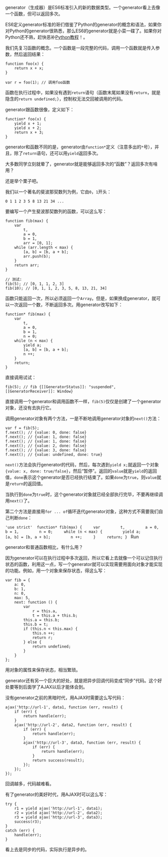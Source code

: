 generator（生成器）是ES6标准引入的新的数据类型。一个generator看上去像一个函数，但可以返回多次。

ES6定义generator标准的哥们借鉴了Python的generator的概念和语法，如果你对Python的generator很熟悉，那么ES6的generator就是小菜一碟了。如果你对Python还不熟，赶快恶补[Python教程](http://www.liaoxuefeng.com/wiki/0014316089557264a6b348958f449949df42a6d3a2e542c000/0014317799226173f45ce40636141b6abc8424e12b5fb27000)！。

我们先复习函数的概念。一个函数是一段完整的代码，调用一个函数就是传入参数，然后返回结果：

```
function foo(x) {
    return x + x;
}

var r = foo(1); // 调用foo函数
```

函数在执行过程中，如果没有遇到`return`语句（函数末尾如果没有`return`，就是隐含的`return undefined;`），控制权无法交回被调用的代码。

generator跟函数很像，定义如下：

```
function* foo(x) {
    yield x + 1;
    yield x + 2;
    return x + 3;
}
```

generator和函数不同的是，generator由`function*`定义（注意多出的`*`号），并且，除了`return`语句，还可以用`yield`返回多次。

大多数同学立刻就晕了，generator就是能够返回多次的“函数”？返回多次有啥用？

还是举个栗子吧。

我们以一个著名的斐波那契数列为例，它由`0`，`1`开头：

```
0 1 1 2 3 5 8 13 21 34 ...
```

要编写一个产生斐波那契数列的函数，可以这么写：

```
function fib(max) {
    var
        t,
        a = 0,
        b = 1,
        arr = [0, 1];
    while (arr.length < max) {
        [a, b] = [b, a + b];
        arr.push(b);
    }
    return arr;
}

// 测试:
fib(5); // [0, 1, 1, 2, 3]
fib(10); // [0, 1, 1, 2, 3, 5, 8, 13, 21, 34]
```

函数只能返回一次，所以必须返回一个`Array`。但是，如果换成generator，就可以一次返回一个数，不断返回多次。用generator改写如下：

```
function* fib(max) {
    var
        t,
        a = 0,
        b = 1,
        n = 0;
    while (n < max) {
        yield a;
        [a, b] = [b, a + b];
        n ++;
    }
    return;
}
```

直接调用试试：

```
fib(5); // fib {[[GeneratorStatus]]: "suspended", [[GeneratorReceiver]]: Window}
```

直接调用一个generator和调用函数不一样，`fib(5)`仅仅是创建了一个generator对象，还没有去执行它。

调用generator对象有两个方法，一是不断地调用generator对象的`next()`方法：

```
var f = fib(5);
f.next(); // {value: 0, done: false}
f.next(); // {value: 1, done: false}
f.next(); // {value: 1, done: false}
f.next(); // {value: 2, done: false}
f.next(); // {value: 3, done: false}
f.next(); // {value: undefined, done: true}
```

`next()`方法会执行generator的代码，然后，每次遇到`yield x;`就返回一个对象`{value: x, done: true/false}`，然后“暂停”。返回的`value`就是`yield`的返回值，`done`表示这个generator是否已经执行结束了。如果`done`为`true`，则`value`就是`return`的返回值。

当执行到`done`为`true`时，这个generator对象就已经全部执行完毕，不要再继续调用`next()`了。

第二个方法是直接用`for ... of`循环迭代generator对象，这种方式不需要我们自己判断`done`：

`'use strict'  function* fib(max) {     var         t,         a = 0,         b = 1,         n = 0;     while (n < max) {         yield a;         [a, b] = [b, a + b];         n ++;     }     return; } ` Run

generator和普通函数相比，有什么用？

因为generator可以在执行过程中多次返回，所以它看上去就像一个可以记住执行状态的函数，利用这一点，写一个generator就可以实现需要用面向对象才能实现的功能。例如，用一个对象来保存状态，得这么写：

```
var fib = {
    a: 0,
    b: 1,
    n: 0,
    max: 5,
    next: function () {
        var
            r = this.a,
            t = this.a + this.b;
        this.a = this.b;
        this.b = t;
        if (this.n < this.max) {
            this.n ++;
            return r;
        } else {
            return undefined;
        }
    }
};
```

用对象的属性来保存状态，相当繁琐。

generator还有另一个巨大的好处，就是把异步回调代码变成“同步”代码。这个好处要等到后面学了AJAX以后才能体会到。

没有generator之前的黑暗时代，用AJAX时需要这么写代码：

```
ajax('http://url-1', data1, function (err, result) {
    if (err) {
        return handle(err);
    }
    ajax('http://url-2', data2, function (err, result) {
        if (err) {
            return handle(err);
        }
        ajax('http://url-3', data3, function (err, result) {
            if (err) {
                return handle(err);
            }
            return success(result);
        });
    });
});
```

回调越多，代码越难看。

有了generator的美好时代，用AJAX时可以这么写：

```
try {
    r1 = yield ajax('http://url-1', data1);
    r2 = yield ajax('http://url-2', data2);
    r3 = yield ajax('http://url-3', data3);
    success(r3);
}
catch (err) {
    handle(err);
}
```

看上去是同步的代码，实际执行是异步的。